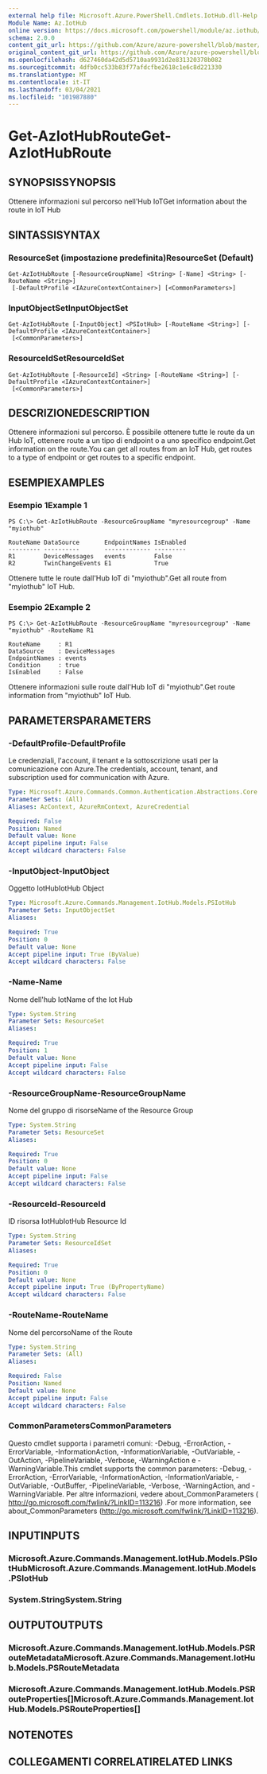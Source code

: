 ```yaml
---
external help file: Microsoft.Azure.PowerShell.Cmdlets.IotHub.dll-Help.xml
Module Name: Az.IotHub
online version: https://docs.microsoft.com/powershell/module/az.iothub/get-aziothubroute
schema: 2.0.0
content_git_url: https://github.com/Azure/azure-powershell/blob/master/src/IotHub/IotHub/help/Get-AzIotHubRoute.md
original_content_git_url: https://github.com/Azure/azure-powershell/blob/master/src/IotHub/IotHub/help/Get-AzIotHubRoute.md
ms.openlocfilehash: d627460da42d5d5710aa9931d2e831320378b082
ms.sourcegitcommit: 4dfb0cc533b83f77afdcfbe2618c1e6c8d221330
ms.translationtype: MT
ms.contentlocale: it-IT
ms.lasthandoff: 03/04/2021
ms.locfileid: "101987880"
---
```

# <span data-ttu-id="06a10-101">Get-AzIotHubRoute</span><span class="sxs-lookup"><span data-stu-id="06a10-101">Get-AzIotHubRoute</span></span>

## <span data-ttu-id="06a10-102">SYNOPSIS</span><span class="sxs-lookup"><span data-stu-id="06a10-102">SYNOPSIS</span></span>
<span data-ttu-id="06a10-103">Ottenere informazioni sul percorso nell'Hub IoT</span><span class="sxs-lookup"><span data-stu-id="06a10-103">Get information about the route in IoT Hub</span></span>

## <span data-ttu-id="06a10-104">SINTASSI</span><span class="sxs-lookup"><span data-stu-id="06a10-104">SYNTAX</span></span>

### <span data-ttu-id="06a10-105">ResourceSet (impostazione predefinita)</span><span class="sxs-lookup"><span data-stu-id="06a10-105">ResourceSet (Default)</span></span>
```
Get-AzIotHubRoute [-ResourceGroupName] <String> [-Name] <String> [-RouteName <String>]
 [-DefaultProfile <IAzureContextContainer>] [<CommonParameters>]
```

### <span data-ttu-id="06a10-106">InputObjectSet</span><span class="sxs-lookup"><span data-stu-id="06a10-106">InputObjectSet</span></span>
```
Get-AzIotHubRoute [-InputObject] <PSIotHub> [-RouteName <String>] [-DefaultProfile <IAzureContextContainer>]
 [<CommonParameters>]
```

### <span data-ttu-id="06a10-107">ResourceIdSet</span><span class="sxs-lookup"><span data-stu-id="06a10-107">ResourceIdSet</span></span>
```
Get-AzIotHubRoute [-ResourceId] <String> [-RouteName <String>] [-DefaultProfile <IAzureContextContainer>]
 [<CommonParameters>]
```

## <span data-ttu-id="06a10-108">DESCRIZIONE</span><span class="sxs-lookup"><span data-stu-id="06a10-108">DESCRIPTION</span></span>
<span data-ttu-id="06a10-109">Ottenere informazioni sul percorso. È possibile ottenere tutte le route da un Hub IoT, ottenere route a un tipo di endpoint o a uno specifico endpoint.</span><span class="sxs-lookup"><span data-stu-id="06a10-109">Get information on the route.You can get all routes from an IoT Hub, get routes to a type of endpoint or get routes to a specific endpoint.</span></span>

## <span data-ttu-id="06a10-110">ESEMPI</span><span class="sxs-lookup"><span data-stu-id="06a10-110">EXAMPLES</span></span>

### <span data-ttu-id="06a10-111">Esempio 1</span><span class="sxs-lookup"><span data-stu-id="06a10-111">Example 1</span></span>
```
PS C:\> Get-AzIotHubRoute -ResourceGroupName "myresourcegroup" -Name "myiothub"

RouteName DataSource       EndpointNames IsEnabled
--------- ----------       ------------- ---------
R1        DeviceMessages   events        False
R2        TwinChangeEvents E1            True
```

<span data-ttu-id="06a10-112">Ottenere tutte le route dall'Hub IoT di "myiothub".</span><span class="sxs-lookup"><span data-stu-id="06a10-112">Get all route from "myiothub" IoT Hub.</span></span>

### <span data-ttu-id="06a10-113">Esempio 2</span><span class="sxs-lookup"><span data-stu-id="06a10-113">Example 2</span></span>
```
PS C:\> Get-AzIotHubRoute -ResourceGroupName "myresourcegroup" -Name "myiothub" -RouteName R1

RouteName     : R1
DataSource    : DeviceMessages
EndpointNames : events
Condition     : true
IsEnabled     : False
```

<span data-ttu-id="06a10-114">Ottenere informazioni sulle route dall'Hub IoT di "myiothub".</span><span class="sxs-lookup"><span data-stu-id="06a10-114">Get route information from "myiothub" IoT Hub.</span></span>

## <span data-ttu-id="06a10-115">PARAMETERS</span><span class="sxs-lookup"><span data-stu-id="06a10-115">PARAMETERS</span></span>

### <span data-ttu-id="06a10-116">-DefaultProfile</span><span class="sxs-lookup"><span data-stu-id="06a10-116">-DefaultProfile</span></span>
<span data-ttu-id="06a10-117">Le credenziali, l'account, il tenant e la sottoscrizione usati per la comunicazione con Azure.</span><span class="sxs-lookup"><span data-stu-id="06a10-117">The credentials, account, tenant, and subscription used for communication with Azure.</span></span>

```yaml
Type: Microsoft.Azure.Commands.Common.Authentication.Abstractions.Core.IAzureContextContainer
Parameter Sets: (All)
Aliases: AzContext, AzureRmContext, AzureCredential

Required: False
Position: Named
Default value: None
Accept pipeline input: False
Accept wildcard characters: False
```

### <span data-ttu-id="06a10-118">-InputObject</span><span class="sxs-lookup"><span data-stu-id="06a10-118">-InputObject</span></span>
<span data-ttu-id="06a10-119">Oggetto IotHub</span><span class="sxs-lookup"><span data-stu-id="06a10-119">IotHub Object</span></span>

```yaml
Type: Microsoft.Azure.Commands.Management.IotHub.Models.PSIotHub
Parameter Sets: InputObjectSet
Aliases:

Required: True
Position: 0
Default value: None
Accept pipeline input: True (ByValue)
Accept wildcard characters: False
```

### <span data-ttu-id="06a10-120">-Name</span><span class="sxs-lookup"><span data-stu-id="06a10-120">-Name</span></span>
<span data-ttu-id="06a10-121">Nome dell'hub Iot</span><span class="sxs-lookup"><span data-stu-id="06a10-121">Name of the Iot Hub</span></span>

```yaml
Type: System.String
Parameter Sets: ResourceSet
Aliases:

Required: True
Position: 1
Default value: None
Accept pipeline input: False
Accept wildcard characters: False
```

### <span data-ttu-id="06a10-122">-ResourceGroupName</span><span class="sxs-lookup"><span data-stu-id="06a10-122">-ResourceGroupName</span></span>
<span data-ttu-id="06a10-123">Nome del gruppo di risorse</span><span class="sxs-lookup"><span data-stu-id="06a10-123">Name of the Resource Group</span></span>

```yaml
Type: System.String
Parameter Sets: ResourceSet
Aliases:

Required: True
Position: 0
Default value: None
Accept pipeline input: False
Accept wildcard characters: False
```

### <span data-ttu-id="06a10-124">-ResourceId</span><span class="sxs-lookup"><span data-stu-id="06a10-124">-ResourceId</span></span>
<span data-ttu-id="06a10-125">ID risorsa IotHub</span><span class="sxs-lookup"><span data-stu-id="06a10-125">IotHub Resource Id</span></span>

```yaml
Type: System.String
Parameter Sets: ResourceIdSet
Aliases:

Required: True
Position: 0
Default value: None
Accept pipeline input: True (ByPropertyName)
Accept wildcard characters: False
```

### <span data-ttu-id="06a10-126">-RouteName</span><span class="sxs-lookup"><span data-stu-id="06a10-126">-RouteName</span></span>
<span data-ttu-id="06a10-127">Nome del percorso</span><span class="sxs-lookup"><span data-stu-id="06a10-127">Name of the Route</span></span>

```yaml
Type: System.String
Parameter Sets: (All)
Aliases:

Required: False
Position: Named
Default value: None
Accept pipeline input: False
Accept wildcard characters: False
```

### <span data-ttu-id="06a10-128">CommonParameters</span><span class="sxs-lookup"><span data-stu-id="06a10-128">CommonParameters</span></span>
<span data-ttu-id="06a10-129">Questo cmdlet supporta i parametri comuni: -Debug, -ErrorAction, -ErrorVariable, -InformationAction, -InformationVariable, -OutVariable, -OutAction, -PipelineVariable, -Verbose, -WarningAction e -WarningVariable.</span><span class="sxs-lookup"><span data-stu-id="06a10-129">This cmdlet supports the common parameters: -Debug, -ErrorAction, -ErrorVariable, -InformationAction, -InformationVariable, -OutVariable, -OutBuffer, -PipelineVariable, -Verbose, -WarningAction, and -WarningVariable.</span></span> <span data-ttu-id="06a10-130">Per altre informazioni, vedere about_CommonParameters ( http://go.microsoft.com/fwlink/?LinkID=113216) .</span><span class="sxs-lookup"><span data-stu-id="06a10-130">For more information, see about_CommonParameters (http://go.microsoft.com/fwlink/?LinkID=113216).</span></span>

## <span data-ttu-id="06a10-131">INPUT</span><span class="sxs-lookup"><span data-stu-id="06a10-131">INPUTS</span></span>

### <span data-ttu-id="06a10-132">Microsoft.Azure.Commands.Management.IotHub.Models.PSIotHub</span><span class="sxs-lookup"><span data-stu-id="06a10-132">Microsoft.Azure.Commands.Management.IotHub.Models.PSIotHub</span></span>

### <span data-ttu-id="06a10-133">System.String</span><span class="sxs-lookup"><span data-stu-id="06a10-133">System.String</span></span>

## <span data-ttu-id="06a10-134">OUTPUT</span><span class="sxs-lookup"><span data-stu-id="06a10-134">OUTPUTS</span></span>

### <span data-ttu-id="06a10-135">Microsoft.Azure.Commands.Management.IotHub.Models.PSRouteMetadata</span><span class="sxs-lookup"><span data-stu-id="06a10-135">Microsoft.Azure.Commands.Management.IotHub.Models.PSRouteMetadata</span></span>

### <span data-ttu-id="06a10-136">Microsoft.Azure.Commands.Management.IotHub.Models.PSRouteProperties[]</span><span class="sxs-lookup"><span data-stu-id="06a10-136">Microsoft.Azure.Commands.Management.IotHub.Models.PSRouteProperties[]</span></span>

## <span data-ttu-id="06a10-137">NOTE</span><span class="sxs-lookup"><span data-stu-id="06a10-137">NOTES</span></span>

## <span data-ttu-id="06a10-138">COLLEGAMENTI CORRELATI</span><span class="sxs-lookup"><span data-stu-id="06a10-138">RELATED LINKS</span></span>
